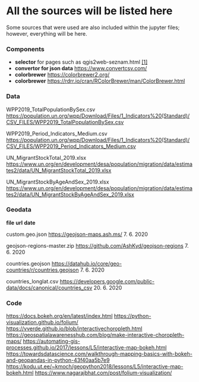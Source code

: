 # All the sources will be listed here

Some sources that were used are also included within the jupyter files; however, everything will be here.

### Components

- **selector** for pages such as qgis2web-seznam.html  <a href="https://www.codeofaninja.com/2012/01/jquery-redirect-onclick.html">[1]</a>
- **convertor for json data** https://www.convertcsv.com/
- **colorbrewer** https://colorbrewer2.org/
- **colorbrewer** https://rdrr.io/cran/RColorBrewer/man/ColorBrewer.html


### Data

WPP2019_TotalPopulationBySex.csv
https://population.un.org/wpp/Download/Files/1_Indicators%20(Standard)/CSV_FILES/WPP2019_TotalPopulationBySex.csv

WPP2019_Period_Indicators_Medium.csv
https://population.un.org/wpp/Download/Files/1_Indicators%20(Standard)/CSV_FILES/WPP2019_Period_Indicators_Medium.csv

UN_MigrantStockTotal_2019.xlsx
https://www.un.org/en/development/desa/population/migration/data/estimates2/data/UN_MigrantStockTotal_2019.xlsx

UN_MigrantStockByAgeAndSex_2019.xlsx
https://www.un.org/en/development/desa/population/migration/data/estimates2/data/UN_MigrantStockByAgeAndSex_2019.xlsx

### Geodata
**file**
**url**
**date**

custom.geo.json
https://geojson-maps.ash.ms/
7. 6. 2020

geojson-regions-master.zip
https://github.com/AshKyd/geojson-regions
7. 6. 2020

countries.geojson
https://datahub.io/core/geo-countries/r/countries.geojson
7. 6. 2020

countries_longlat.csv
https://developers.google.com/public-data/docs/canonical/countries_csv
20. 6. 2020

### Code
https://docs.bokeh.org/en/latest/index.html
https://python-visualization.github.io/folium/
https://vverde.github.io/blob/interactivechoropleth.html
https://geospatialawarenesshub.com/blog/make-interactive-choropleth-maps/
https://automating-gis-processes.github.io/2017/lessons/L5/interactive-map-bokeh.html
https://towardsdatascience.com/walkthrough-mapping-basics-with-bokeh-and-geopandas-in-python-43f40aa5b7e9
https://kodu.ut.ee/~kmoch/geopython2018/lessons/L5/interactive-map-bokeh.html
https://www.nagarajbhat.com/post/folium-visualization/
